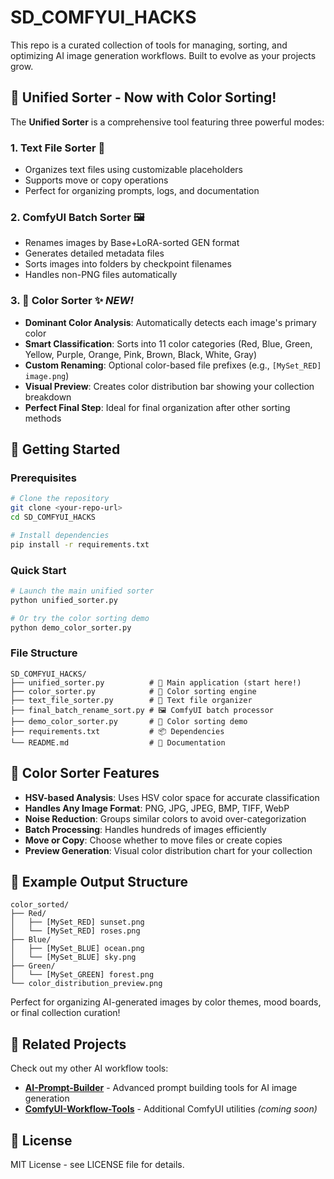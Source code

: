 # SD_COMFYUI_HACKS
This repo is a curated collection of tools for managing, sorting, and optimizing AI image generation workflows. Built to evolve as your projects grow.

## 🎨 Unified Sorter - Now with Color Sorting!

The **Unified Sorter** is a comprehensive tool featuring three powerful modes:

### 1. **Text File Sorter** 📝
- Organizes text files using customizable placeholders
- Supports move or copy operations
- Perfect for organizing prompts, logs, and documentation

### 2. **ComfyUI Batch Sorter** 🖼️
- Renames images by Base+LoRA-sorted GEN format
- Generates detailed metadata files
- Sorts images into folders by checkpoint filenames
- Handles non-PNG files automatically

### 3. **🌈 Color Sorter** ✨ *NEW!*
- **Dominant Color Analysis**: Automatically detects each image's primary color
- **Smart Classification**: Sorts into 11 color categories (Red, Blue, Green, Yellow, Purple, Orange, Pink, Brown, Black, White, Gray)
- **Custom Renaming**: Optional color-based file prefixes (e.g., `[MySet_RED] image.png`)
- **Visual Preview**: Creates color distribution bar showing your collection breakdown
- **Perfect Final Step**: Ideal for final organization after other sorting methods

## 🚀 Getting Started

### Prerequisites
```bash
# Clone the repository
git clone <your-repo-url>
cd SD_COMFYUI_HACKS

# Install dependencies
pip install -r requirements.txt
```

### Quick Start
```bash
# Launch the main unified sorter
python unified_sorter.py

# Or try the color sorting demo
python demo_color_sorter.py
```

### File Structure
```
SD_COMFYUI_HACKS/
├── unified_sorter.py          # 🎯 Main application (start here!)
├── color_sorter.py            # 🌈 Color sorting engine
├── text_file_sorter.py        # 📝 Text file organizer
├── final_batch_rename_sort.py # 🖼️ ComfyUI batch processor
├── demo_color_sorter.py       # 🧪 Color sorting demo
├── requirements.txt           # 📦 Dependencies
└── README.md                  # 📖 Documentation
```

## 🎯 Color Sorter Features

- **HSV-based Analysis**: Uses HSV color space for accurate classification
- **Handles Any Image Format**: PNG, JPG, JPEG, BMP, TIFF, WebP
- **Noise Reduction**: Groups similar colors to avoid over-categorization
- **Batch Processing**: Handles hundreds of images efficiently
- **Move or Copy**: Choose whether to move files or create copies
- **Preview Generation**: Visual color distribution chart for your collection

## 📁 Example Output Structure
```
color_sorted/
├── Red/
│   ├── [MySet_RED] sunset.png
│   └── [MySet_RED] roses.png
├── Blue/
│   ├── [MySet_BLUE] ocean.png
│   └── [MySet_BLUE] sky.png
├── Green/
│   └── [MySet_GREEN] forest.png
└── color_distribution_preview.png
```

Perfect for organizing AI-generated images by color themes, mood boards, or final collection curation!

## 🔗 Related Projects

Check out my other AI workflow tools:
- **[AI-Prompt-Builder](https://github.com/yourusername/AI-Prompt-Builder)** - Advanced prompt building tools for AI image generation
- **[ComfyUI-Workflow-Tools](https://github.com/yourusername/ComfyUI-Workflow-Tools)** - Additional ComfyUI utilities *(coming soon)*

## 📄 License

MIT License - see LICENSE file for details.
